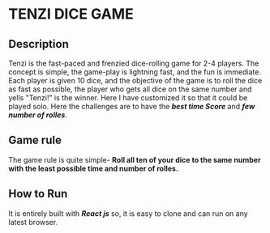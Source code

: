 # TENZI DICE GAME
## Description

Tenzi is the fast-paced and frenzied dice-rolling game for 2-4 players. The concept is simple, the game-play is lightning fast, and the fun is immediate.
Each player is given 10 dice, and the objective of the game is to roll the dice as fast as possible, the player who gets all dice on the same number and yells "Tenzi!" is the winner. Here I have customized it so that it could be played solo. Here the challenges are to have the **_best time Score_** and **_few number of rolles_**.

## Game rule
The game rule is quite simple- **Roll all ten of your dice to the same number with the least possible time and number of rolles.**

## How to Run
It is entirely built with **_React js_** so, it is easy to clone and can run on any latest browser.

